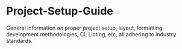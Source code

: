 # Project-Setup-Guide
General information on proper project setup, layout, formatting, development methodologies, CI, Linting, etc, all adhering to industry standards.
